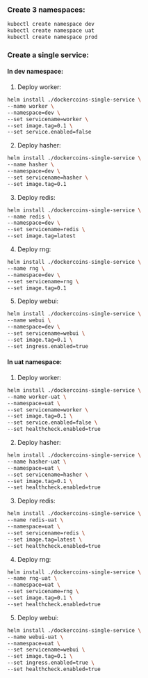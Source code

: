 ### Create 3 namespaces:
```bash
kubectl create namespace dev
kubectl create namespace uat
kubectl create namespace prod
```

### Create a single service:

#### In dev namespace:
1. Deploy worker:
```bash
helm install ./dockercoins-single-service \
--name worker \
--namespace=dev \
--set servicename=worker \
--set image.tag=0.1 \
--set service.enabled=false
```

2. Deploy hasher:
```bash
helm install ./dockercoins-single-service \
--name hasher \
--namespace=dev \
--set servicename=hasher \
--set image.tag=0.1
```

3. Deploy redis:
```bash
helm install ./dockercoins-single-service \
--name redis \
--namespace=dev \
--set servicename=redis \
--set image.tag=latest
```

4. Deploy rng:
```bash
helm install ./dockercoins-single-service \
--name rng \
--namespace=dev \
--set servicename=rng \
--set image.tag=0.1
```

5. Deploy webui:
```bash
helm install ./dockercoins-single-service \
--name webui \
--namespace=dev \
--set servicename=webui \
--set image.tag=0.1 \
--set ingress.enabled=true
```

#### In uat namespace:
1. Deploy worker:
```bash
helm install ./dockercoins-single-service \
--name worker-uat \
--namespace=uat \
--set servicename=worker \
--set image.tag=0.1 \
--set service.enabled=false \
--set healthcheck.enabled=true
```

2. Deploy hasher:
```bash
helm install ./dockercoins-single-service \
--name hasher-uat \
--namespace=uat \
--set servicename=hasher \
--set image.tag=0.1 \
--set healthcheck.enabled=true
```

3. Deploy redis:
```bash
helm install ./dockercoins-single-service \
--name redis-uat \
--namespace=uat \
--set servicename=redis \
--set image.tag=latest \
--set healthcheck.enabled=true
```

4. Deploy rng:
```bash
helm install ./dockercoins-single-service \
--name rng-uat \
--namespace=uat \
--set servicename=rng \
--set image.tag=0.1 \
--set healthcheck.enabled=true
```

5. Deploy webui:
```bash
helm install ./dockercoins-single-service \
--name webui-uat \
--namespace=uat \
--set servicename=webui \
--set image.tag=0.1 \
--set ingress.enabled=true \
--set healthcheck.enabled=true
```